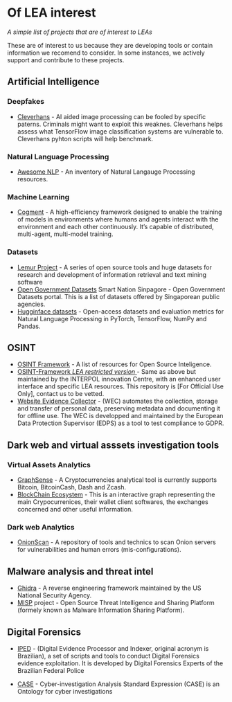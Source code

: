 # Of LEA interest
_A simple list of projects that are of interest to LEAs_

These are of interest to us because they are developing tools or contain information we recomend to consider. 
In some instances, we actively support and contribute to these projects.


## Artificial Intelligence
### Deepfakes
- [Cleverhans](http://github.com/tensorflow/cleverhans) - AI aided image processing can be fooled by specific paterns. Criminals might want to exploit this weaknes. Cleverhans helps assess what TensorFlow image classification systems are vulnerable to. Cleverhans pyhton scripts will help benchmark.

### Natural Language Processing
- [Awesome NLP](https://github.com/keon/awesome-nlp) - An inventory of Natural Langauge Processing resources.

### Machine Learning
- [Cogment](https://docs.cogment.ai) - A high-efficiency framework designed to enable the training of models in environments where humans and agents interact with the environment and each other continuously. It’s capable of distributed, multi-agent, multi-model training.

### Datasets
- [Lemur Project](http://www.lemurproject.org) - A series of open source tools and huge datasets for research and development of information retrieval and text mining software
- [Open Government Datasets](https://www.smartnation.gov.sg/resources/open-data-resources) Smart Nation Sinpagore - Open Government Datasets portal. This is a list of datasets offered by Singaporean public agencies.
- [Hugginface datasets](https://github.com/huggingface/datasets) - Open-access datasets and evaluation metrics for Natural Language Processing in PyTorch, TensorFlow, NumPy and Pandas.

## OSINT
- [OSINT Framework](https://github.com/lockfale/OSINT-Framework) - A list of resources for Open Source Inteligence.
- [OSINT-Framework *LEA restricted version* ](https://github.com/INTERPOL-Innovation-Centre/OSINT-Framework) - Same as above but maintained by the INTERPOL innovation Centre, with an enhanced user interface and specific LEA resources. This repository is [For Official Use Only], contact us to be vetted.
- [Website Evidence Collector](https://github.com/EU-EDPS/website-evidence-collector) - (WEC) automates the collection, storage and transfer of personal data, preserving metadata and documenting it for offline use. The WEC is developped and maintained by the European Data Protection Supervisor (EDPS) as a tool to test compliance to GDPR.

## Dark web and virtual asssets investigation tools
### Virtual Assets Analytics
- [GraphSense](https://github.com/graphsense) - A Cryptocurrencies analytical tool is currently supports Bitcoin, BitcoinCash, Dash and Zcash.
- [BlockChain Ecosystem](https://kumu.io/VincentD/the-blockchain-ecosystems-of-cryptocurrencies-exchangers-wallets-and-explorers#blockchains-ecosystems) - This is an interactive graph representing the main Crypocurrenices, their wallet client softwares, the exchanges concerned and other useful information.
### Dark web Analytics
- [OnionScan](https://github.com/s-rah/onionscan) - A repository of tools and technics to scan Onion servers for vulnerabilities and human errors (mis-configurations).

## Malware analysis and threat intel
- [Ghidra](https://github.com/NationalSecurityAgency/ghidra) - A reverse engineering framework maintained by the US National Security Agency.
- [MISP](https://github.com/MISP) project - Open Source Threat Intelligence and Sharing Platform (formely known as Malware Information Sharing Platform).

## Digital Forensics
- [IPED](https://github.com/lfcnassif/IPED) - (Digital Evidence Processor and Indexer, original acronym is Brazilian), a set of scripts and tools to conduct Digital Forensics evidence exploitation. It is developed by Digital Forensics Experts of the Brazilian Federal Police

- [CASE](https://github.com/casework) - Cyber-investigation Analysis Standard Expression (CASE) is an Ontology for cyber investigations

